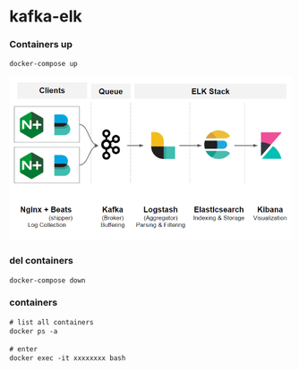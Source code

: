 # kafka-elk
### Containers up
    docker-compose up

![Infra](infra.PNG)

### del containers
    docker-compose down

### containers
    # list all containers
    docker ps -a

    # enter 
    docker exec -it xxxxxxxx bash
